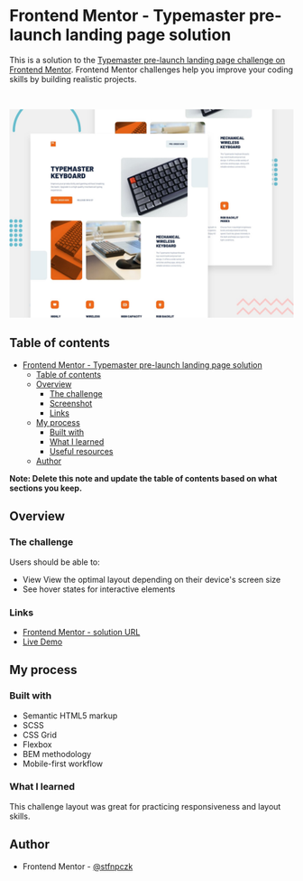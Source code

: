 # Frontend Mentor - Typemaster pre-launch landing page solution

This is a solution to the [Typemaster pre-launch landing page challenge on Frontend Mentor](). Frontend Mentor challenges help you improve your coding skills by building realistic projects.

<br>

![](./assets/preview.jpg)

## Table of contents

- [Frontend Mentor - Typemaster pre-launch landing page solution](#frontend-mentor---typemaster-pre-launch-landing-page-solution)
  - [Table of contents](#table-of-contents)
  - [Overview](#overview)
    - [The challenge](#the-challenge)
    - [Screenshot](#screenshot)
    - [Links](#links)
  - [My process](#my-process)
    - [Built with](#built-with)
    - [What I learned](#what-i-learned)
    - [Useful resources](#useful-resources)
  - [Author](#author)

**Note: Delete this note and update the table of contents based on what sections you keep.**

## Overview

### The challenge

Users should be able to:
- View View the optimal layout depending on their device's screen size
- See hover states for interactive elements


### Links

- [Frontend Mentor - solution URL](https://www.frontendmentor.io/solutions/typemaster-prelaunch-landing-page-RYjuKYxRL)
- [Live Demo](https://stfnpczk.github.io/typemaster-landing-page/)

## My process

### Built with


- Semantic HTML5 markup
- SCSS
- CSS Grid
- Flexbox
- BEM methodology
- Mobile-first workflow


### What I learned

This challenge layout was great for practicing responsiveness and layout skills. 




## Author

- Frontend Mentor - [@stfnpczk](https://www.frontendmentor.io/profile/stfnpczk)

